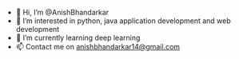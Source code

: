 - 👋 Hi, I’m @AnishBhandarkar
- 👀 I’m interested in python, java application development and web development
- 🌱 I’m currently learning deep learning
- 📫 Contact me on anishbhandarkar14@gmail.com

<!---
AnishBhandarkar/AnishBhandarkar is a ✨ special ✨ repository because its `README.md` (this file) appears on your GitHub profile.
You can click the Preview link to take a look at your changes.
--->
